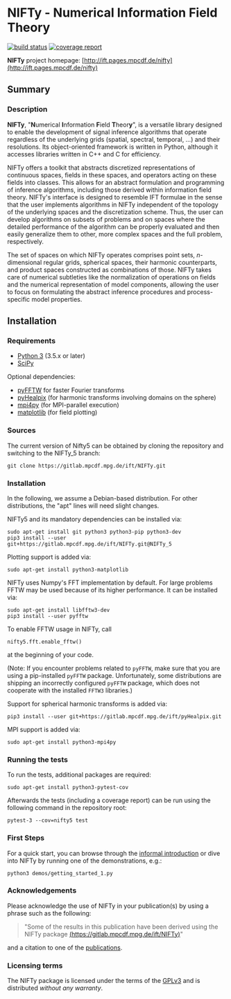 NIFTy - Numerical Information Field Theory
==========================================
[![build status](https://gitlab.mpcdf.mpg.de/ift/NIFTy/badges/NIFTy_5/build.svg)](https://gitlab.mpcdf.mpg.de/ift/NIFTy/commits/NIFTy_5)
[![coverage report](https://gitlab.mpcdf.mpg.de/ift/NIFTy/badges/NIFTy_5/coverage.svg)](https://gitlab.mpcdf.mpg.de/ift/NIFTy/commits/NIFTy_5)

**NIFTy** project homepage:
[http://ift.pages.mpcdf.de/nifty](http://ift.pages.mpcdf.de/nifty)

Summary
-------

### Description

**NIFTy**, "**N**umerical **I**nformation **F**ield **T**heor<strong>y</strong>", is
a versatile library designed to enable the development of signal
inference algorithms that operate regardless of the underlying grids
(spatial, spectral, temporal, …) and their resolutions.
Its object-oriented framework is written in Python, although it accesses
libraries written in C++ and C for efficiency.

NIFTy offers a toolkit that abstracts discretized representations of
continuous spaces, fields in these spaces, and operators acting on
these fields into classes.
This allows for an abstract formulation and programming of inference
algorithms, including those derived within information field theory.
NIFTy's interface is designed to resemble IFT formulae in the sense
that the user implements algorithms in NIFTy independent of the topology
of the underlying spaces and the discretization scheme.
Thus, the user can develop algorithms on subsets of problems and on
spaces where the detailed performance of the algorithm can be properly
evaluated and then easily generalize them to other, more complex spaces
and the full problem, respectively.

The set of spaces on which NIFTy operates comprises point sets,
*n*-dimensional regular grids, spherical spaces, their harmonic
counterparts, and product spaces constructed as combinations of those.
NIFTy takes care of numerical subtleties like the normalization of
operations on fields and the numerical representation of model
components, allowing the user to focus on formulating the abstract
inference procedures and process-specific model properties.


Installation
------------

### Requirements

- [Python 3](https://www.python.org/) (3.5.x or later)
- [SciPy](https://www.scipy.org/)

Optional dependencies:
- [pyFFTW](https://pypi.python.org/pypi/pyFFTW) for faster Fourier transforms
- [pyHealpix](https://gitlab.mpcdf.mpg.de/ift/pyHealpix) (for harmonic
    transforms involving domains on the sphere)
- [mpi4py](https://mpi4py.scipy.org) (for MPI-parallel execution)
- [matplotlib](https://matplotlib.org/) (for field plotting)

### Sources

The current version of Nifty5 can be obtained by cloning the repository and
switching to the NIFTy_5 branch:

    git clone https://gitlab.mpcdf.mpg.de/ift/NIFTy.git

### Installation

In the following, we assume a Debian-based distribution. For other
distributions, the "apt" lines will need slight changes.

NIFTy5 and its mandatory dependencies can be installed via:

    sudo apt-get install git python3 python3-pip python3-dev
    pip3 install --user git+https://gitlab.mpcdf.mpg.de/ift/NIFTy.git@NIFTy_5

Plotting support is added via:

    sudo apt-get install python3-matplotlib

NIFTy uses Numpy's FFT implementation by default. For large problems FFTW may be
used because of its higher performance. It can be installed via:

    sudo apt-get install libfftw3-dev
    pip3 install --user pyfftw

To enable FFTW usage in NIFTy, call

    nifty5.fft.enable_fftw()

at the beginning of your code.

(Note: If you encounter problems related to `pyFFTW`, make sure that you are
using a pip-installed `pyFFTW` package. Unfortunately, some distributions are
shipping an incorrectly configured `pyFFTW` package, which does not cooperate
with the installed `FFTW3` libraries.)

Support for spherical harmonic transforms is added via:

    pip3 install --user git+https://gitlab.mpcdf.mpg.de/ift/pyHealpix.git

MPI support is added via:

    sudo apt-get install python3-mpi4py

### Running the tests

To run the tests, additional packages are required:

    sudo apt-get install python3-pytest-cov

Afterwards the tests (including a coverage report) can be run using the
following command in the repository root:

    pytest-3 --cov=nifty5 test


### First Steps

For a quick start, you can browse through the [informal
introduction](http://ift.pages.mpcdf.de/nifty/code.html) or
dive into NIFTy by running one of the demonstrations, e.g.:

    python3 demos/getting_started_1.py


### Acknowledgements

Please acknowledge the use of NIFTy in your publication(s) by using a
phrase such as the following:

> "Some of the results in this publication have been derived using the
> NIFTy package [(https://gitlab.mpcdf.mpg.de/ift/NIFTy)](https://gitlab.mpcdf.mpg.de/ift/NIFTy)"

and a citation to one of the [publications](http://ift.pages.mpcdf.de/nifty/citations.html).


### Licensing terms

The NIFTy package is licensed under the terms of the
[GPLv3](https://www.gnu.org/licenses/gpl.html) and is distributed
*without any warranty*.
